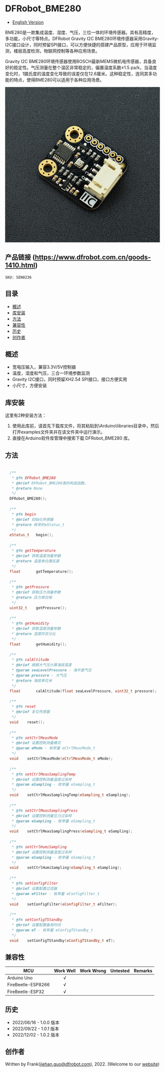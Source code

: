 # DFRobot_BME280
* [English Version](./README.md)

BME280是一款集成温度、湿度、气压，三位一体的环境传感器。具有高精度，多功能，小尺寸等特点。DFRobot Gravity I2C BME280环境传感器采用Gravity-I2C接口设计，同时预留SPI接口，可以方便快捷的搭建产品原型，应用于环境监测，楼层高度检测，物联网控制等各种应用场景。

Gravity I2C BME280环境传感器使用BOSCH最新MEMS微机电传感器，具备良好的稳定性。气压测量在整个温区非常稳定的，偏置温度系数±1.5 pa/k，当温度变化时，1摄氏度的温度变化导致的误差仅在12.6厘米。这种稳定性，连同其多功能的特点，使得BME280可以适用于各种应用场景。

![产品实物图](./resources/images/BME280.png)


## 产品链接 (https://www.dfrobot.com.cn/goods-1410.html)
    SKU: SEN0236


## 目录

* [概述](#概述)
* [库安装](#库安装)
* [方法](#方法)
* [兼容性](#兼容性)
* [历史](#历史)
* [创作者](#创作者)


## 概述

- 宽电压输入，兼容3.3V/5V控制器
- 温度，湿度和气压，三合一环境参数监测
- Gravity I2C接口，同时预留XH2.54 SPI接口，接口方便实用
- 小尺寸，方便安装


## 库安装

这里有2种安装方法：

1. 使用此库前，请首先下载库文件，将其粘贴到\Arduino\libraries目录中，然后打开examples文件夹并在该文件夹中运行演示。
2. 直接在Arduino软件库管理中搜索下载 DFRobot_BME280 库。


## 方法

```C++

  /**
   * @fn DFRobot_BME280
   * @brief DFRobot_BME280类的构造函数。
   * @return None
   */
  DFRobot_BME280();

  /**
   * @fn begin
   * @brief 初始化传感器
   * @return 枚举的eStatus_t
   */
  eStatus_t   begin();

  /**
   * @fn getTemperature
   * @brief 获取温度测量参数
   * @return 温度单位摄氏度
   */
  float       getTemperature();

  /**
   * @fn getPressure
   * @brief 获取压力测量参数
   * @return 压力单位帕
   */
  uint32_t    getPressure();

  /**
   * @fn getHumidity
   * @brief 获取湿度测量参数
   * @return 湿度的百分比
   */
  float       getHumidity();

  /**
   * @fn calAltitude
   * @brief 根据大气压计算海拔高度
   * @param seaLevelPressure - 海平面气压
   * @param pressure - 大气压
   * @return 海拔单位米
   */
  float       calAltitude(float seaLevelPressure, uint32_t pressure);

  /**
   * @fn reset
   * @brief 复位传感器
   */
  void    reset();

  /**
   * @fn setCtrlMeasMode
   * @brief 设置控制测量模式
   * @param eMode - 枚举量 eCtrlMeasMode_t
   */
  void    setCtrlMeasMode(eCtrlMeasMode_t eMode);

  /**
   * @fn setCtrlMeasSamplingTemp
   * @brief 设置控制测量温度过采样
   * @param eSampling - 枚举量 eSampling_t
   */
  void    setCtrlMeasSamplingTemp(eSampling_t eSampling);

  /**
   * @fn setCtrlMeasSamplingPress
   * @brief 设置控制测量压力过采样
   * @param eSampling - 枚举量 eSampling_t
   */
  void    setCtrlMeasSamplingPress(eSampling_t eSampling);

  /**
   * @fn setCtrlHumiSampling
   * @brief 设置控制测量湿度过采样
   * @param eSampling - 枚举量 eSampling_t
   */
  void    setCtrlHumiSampling(eSampling_t eSampling);

  /**
   * @fn setConfigFilter
   * @brief 设置配置过滤器
   * @param eFilter - 枚举量 eConfigFilter_t
   */
  void    setConfigFilter(eConfigFilter_t eFilter);

  /**
   * @fn setConfigTStandby
   * @brief 设置配置备用时间
   * @param eT - 枚举量 eConfigTStandby_t
   */
  void    setConfigTStandby(eConfigTStandby_t eT);

```


## 兼容性

MCU                | Work Well    | Work Wrong   | Untested    | Remarks
------------------ | :----------: | :----------: | :---------: | :----:
Arduino Uno        |      √       |              |             |
FireBeetle-ESP8266 |      √       |              |             |
FireBeetle-ESP32   |      √       |              |             |


## 历史

- 2022/06/16 - 1.0.0 版本
- 2022/09/22 - 1.0.1 版本
- 2022/12/02 - 1.0.2 版本


## 创作者

Written by Frank(jiehan.guo@dfrobot.com), 2022. (Welcome to our [website](https://www.dfrobot.com/))

